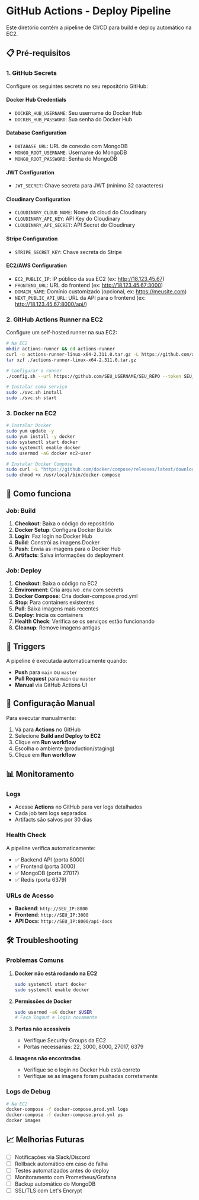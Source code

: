# GitHub Actions - Deploy Pipeline

Este diretório contém a pipeline de CI/CD para build e deploy automático na EC2.

## 📋 Pré-requisitos

### 1. GitHub Secrets
Configure os seguintes secrets no seu repositório GitHub:

#### Docker Hub Credentials
- `DOCKER_HUB_USERNAME`: Seu username do Docker Hub
- `DOCKER_HUB_PASSWORD`: Sua senha do Docker Hub

#### Database Configuration
- `DATABASE_URL`: URL de conexão com MongoDB
- `MONGO_ROOT_USERNAME`: Username do MongoDB
- `MONGO_ROOT_PASSWORD`: Senha do MongoDB

#### JWT Configuration
- `JWT_SECRET`: Chave secreta para JWT (mínimo 32 caracteres)

#### Cloudinary Configuration
- `CLOUDINARY_CLOUD_NAME`: Nome da cloud do Cloudinary
- `CLOUDINARY_API_KEY`: API Key do Cloudinary
- `CLOUDINARY_API_SECRET`: API Secret do Cloudinary

#### Stripe Configuration
- `STRIPE_SECRET_KEY`: Chave secreta do Stripe

#### EC2/AWS Configuration
- `EC2_PUBLIC_IP`: IP público da sua EC2 (ex: http://18.123.45.67)
- `FRONTEND_URL`: URL do frontend (ex: http://18.123.45.67:3000)
- `DOMAIN_NAME`: Domínio customizado (opcional, ex: https://meusite.com)
- `NEXT_PUBLIC_API_URL`: URL da API para o frontend (ex: http://18.123.45.67:8000/api/)

### 2. GitHub Actions Runner na EC2

Configure um self-hosted runner na sua EC2:

```bash
# Na EC2
mkdir actions-runner && cd actions-runner
curl -o actions-runner-linux-x64-2.311.0.tar.gz -L https://github.com/actions/runner/releases/download/v2.311.0/actions-runner-linux-x64-2.311.0.tar.gz
tar xzf ./actions-runner-linux-x64-2.311.0.tar.gz

# Configurar o runner
./config.sh --url https://github.com/SEU_USERNAME/SEU_REPO --token SEU_TOKEN

# Instalar como serviço
sudo ./svc.sh install
sudo ./svc.sh start
```

### 3. Docker na EC2

```bash
# Instalar Docker
sudo yum update -y
sudo yum install -y docker
sudo systemctl start docker
sudo systemctl enable docker
sudo usermod -aG docker ec2-user

# Instalar Docker Compose
sudo curl -L "https://github.com/docker/compose/releases/latest/download/docker-compose-$(uname -s)-$(uname -m)" -o /usr/local/bin/docker-compose
sudo chmod +x /usr/local/bin/docker-compose
```

## 🚀 Como funciona

### Job: Build
1. **Checkout**: Baixa o código do repositório
2. **Docker Setup**: Configura Docker Buildx
3. **Login**: Faz login no Docker Hub
4. **Build**: Constrói as imagens Docker
5. **Push**: Envia as imagens para o Docker Hub
6. **Artifacts**: Salva informações do deployment

### Job: Deploy
1. **Checkout**: Baixa o código na EC2
2. **Environment**: Cria arquivo .env com secrets
3. **Docker Compose**: Cria docker-compose.prod.yml
4. **Stop**: Para containers existentes
5. **Pull**: Baixa imagens mais recentes
6. **Deploy**: Inicia os containers
7. **Health Check**: Verifica se os serviços estão funcionando
8. **Cleanup**: Remove imagens antigas

## 📝 Triggers

A pipeline é executada automaticamente quando:

- **Push** para `main` ou `master`
- **Pull Request** para `main` ou `master`
- **Manual** via GitHub Actions UI

## 🔧 Configuração Manual

Para executar manualmente:

1. Vá para **Actions** no GitHub
2. Selecione **Build and Deploy to EC2**
3. Clique em **Run workflow**
4. Escolha o ambiente (production/staging)
5. Clique em **Run workflow**

## 📊 Monitoramento

### Logs
- Acesse **Actions** no GitHub para ver logs detalhados
- Cada job tem logs separados
- Artifacts são salvos por 30 dias

### Health Check
A pipeline verifica automaticamente:
- ✅ Backend API (porta 8000)
- ✅ Frontend (porta 3000)
- ✅ MongoDB (porta 27017)
- ✅ Redis (porta 6379)

### URLs de Acesso
- **Backend**: `http://SEU_IP:8000`
- **Frontend**: `http://SEU_IP:3000`
- **API Docs**: `http://SEU_IP:8000/api-docs`

## 🛠️ Troubleshooting

### Problemas Comuns

1. **Docker não está rodando na EC2**
   ```bash
   sudo systemctl start docker
   sudo systemctl enable docker
   ```

2. **Permissões de Docker**
   ```bash
   sudo usermod -aG docker $USER
   # Faça logout e login novamente
   ```

3. **Portas não acessíveis**
   - Verifique Security Groups da EC2
   - Portas necessárias: 22, 3000, 8000, 27017, 6379

4. **Imagens não encontradas**
   - Verifique se o login no Docker Hub está correto
   - Verifique se as imagens foram pushadas corretamente

### Logs de Debug

```bash
# Na EC2
docker-compose -f docker-compose.prod.yml logs
docker-compose -f docker-compose.prod.yml ps
docker images
```

## 📈 Melhorias Futuras

- [ ] Notificações via Slack/Discord
- [ ] Rollback automático em caso de falha
- [ ] Testes automatizados antes do deploy
- [ ] Monitoramento com Prometheus/Grafana
- [ ] Backup automático do MongoDB
- [ ] SSL/TLS com Let's Encrypt 